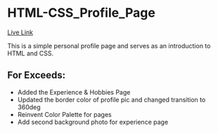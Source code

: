# HTML-CSS_Profile_Page

[Live Link](https://marie-ehrman.github.io/HTML-CSS_Profile_Page/)

This is a simple personal profile page and serves as an introduction to HTML and CSS.


## For Exceeds:
- Added the Experience & Hobbies Page
- Updated the border color of profile pic and changed transition to 360deg
- Reinvent Color Palette for pages
- Add second background photo for experience page